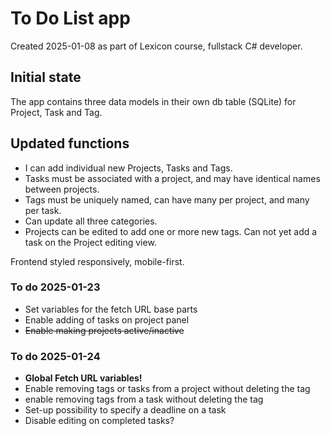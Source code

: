 # To Do List app
Created 2025-01-08 as part of Lexicon course, fullstack C# developer.

## Initial state
The app contains three data models in their own db table (SQLite) for Project, Task and Tag. 

## Updated functions
* I can add individual new Projects, Tasks and Tags. 
* Tasks must be associated with a project, and may have identical names between projects.
* Tags must be uniquely named, can have many per project, and many per task.
* Can update all three categories.
* Projects can be edited to add one or more new tags. Can not yet add a task on the Project editing view.

Frontend styled responsively, mobile-first.

### To do 2025-01-23
* Set variables for the fetch URL base parts
* Enable adding of tasks on project panel
* ~~Enable making projects active/inactive~~

### To do 2025-01-24
* **Global Fetch URL variables!**
* Enable removing tags or tasks from a project without deleting the tag
* enable removing tags from a task without deleting the tag
* Set-up possibility to specify a deadline on a task
* Disable editing on completed tasks?
